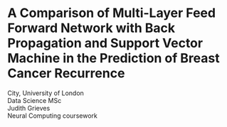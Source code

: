 # A Comparison of Multi-Layer Feed Forward Network with Back Propagation and Support Vector Machine in the Prediction of Breast Cancer Recurrence  
City, University of London  
Data Science MSc  
Judith Grieves  
Neural Computing coursework  
